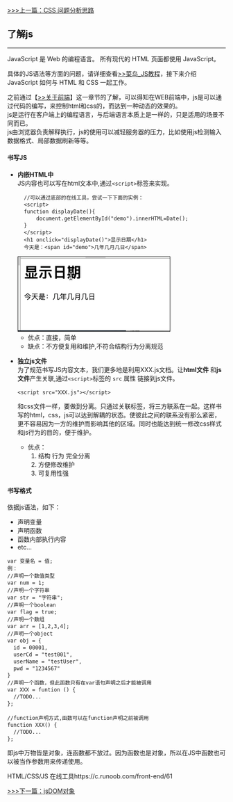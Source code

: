 [>>>上一篇：CSS 问题分析思路](../../lib/CSS/CSS问题分析思路.md)

## 了解js
---
JavaScript 是 Web 的编程语言。
所有现代的 HTML 页面都使用 JavaScript。

具体的JS语法等方面的问题，请详细查看[>>菜鸟_JS教程](https://www.runoob.com/js/js-tutorial.html)，接下来介绍JavaScript 如何与 HTML 和 CSS 一起工作。

之前通过【[>>关于前端](../../关于前端.md)】这一章节的了解，可以得知在WEB前端中，js是可以通过代码的编写，来控制html和css的，而达到一种动态的效果的。  
js是运行在客户端上的编程语言，与后端语言本质上是一样的，只是适用的场景不同而已。  
js由浏览器负责解释执行，js的使用可以减轻服务器的压力，比如使用js检测输入数据格式、局部数据刷新等等。

#### 书写JS
- **内嵌HTML中**  
  JS内容也可以写在html文本中,通过`<script>`标签来实现。  
  ```
    //可以通过底部的在线工具，尝试一下下面的实例：
    <script>
    function displayDate(){
    	document.getElementById("demo").innerHTML=Date();
    }
    </script>
    <h1 onclick="displayDate()">显示日期</h1>
    今天是：<span id="demo">几年几月几日</span>
  ```  
  <img src="../../img/js_tutorial01.GIF" width="350" border="1px"/>  

  - 优点：直接，简单  
  - 缺点：不方便复用和维护,不符合结构行为分离规范  

- **独立js文件**  
    为了规范书写JS内容文本，我们更多地是利用XXX.js文档。让**html文件** 和**js文件**产生关联,通过`<script>`标签的 `src` 属性 链接到js文件。
    ```
    <script src="XXX.js"></script>
    ```
    和css文件一样，要做到分离。只通过关联标签，将三方联系在一起。这样书写的html，css，js可以达到解耦的状态。使彼此之间的联系没有那么紧密，更不容易因为一方的维护而影响其他的区域。同时也能达到统一修改css样式和js行为的目的，便于维护。  
    - 优点：
      1. 结构 行为 完全分离
      1. 方便修改维护
      1. 可复用性强   

#### 书写格式  
  依据js语法，如下：  
  - 声明变量
  - 声明函数
  - 函数内部执行内容
  - etc...

```
var 变量名 = 值;
例：
//声明一个数值类型
var num = 1;
//声明一个字符串
var str = "字符串";
//声明一个boolean
var flag = true;
//声明一个数组
var arr = [1,2,3,4];
//声明一个object
var obj = {
  id = 00001,
  userCd = "test001",
  userName = "testUser",
  pwd = "1234567"
}
//声明一个函数，但此函数只有在var语句声明之后才能被调用
var XXX = funtion () {
  //TODO...
};

//function声明方式,函数可以在function声明之前被调用
function XXX() {
  //TODO...
};
```
  即js中万物皆是对象，连函数都不放过。因为函数也是对象，所以在JS中函数也可以被当作参数用来传递使用。

HTML/CSS/JS 在线工具https://c.runoob.com/front-end/61

[>>>下一篇：jsDOM对象](../../lib/JavaScript/jsDOM对象.md)

